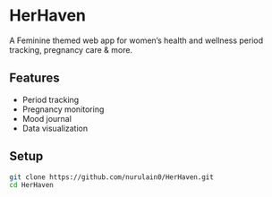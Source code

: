 # HerHaven
A Feminine themed web app for women’s health and wellness  period tracking, pregnancy care &amp; more.


## Features
- Period tracking
- Pregnancy monitoring
- Mood journal
- Data visualization

## Setup
```bash
git clone https://github.com/nurulain0/HerHaven.git
cd HerHaven
